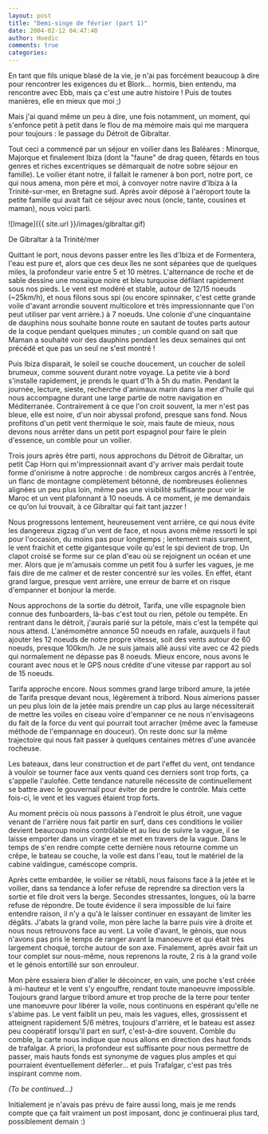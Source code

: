 ```yaml
---
layout: post
title: "Demi-singe de février (part 1)"
date: 2004-02-12 04:47:40
author: Hoedic
comments: true
categories: 
---
```



En tant que fils unique blasé de la vie, je n'ai pas forcément beaucoup à dire pour rencontrer les exigences du  et Blork... hormis, bien entendu, ma rencontre avec Ebb, mais ça c'est une autre histoire ! Puis de toutes manières, elle en  mieux que moi ;)

Mais j'ai quand même un peu à dire, une fois notamment, un moment, qui s'enfonce petit à petit dans le flou de ma mémoire mais qui me marquera pour toujours : le passage du Détroit de Gibraltar.

Tout ceci a commencé par un séjour en voilier dans les Baléares : Minorque, Majorque et finalement Ibiza (dont la "faune" de drag queen, fêtards en tous genres et riches excentriques se démarquait de notre sobre séjour en famille). Le voilier étant notre, il fallait le ramener à bon port, notre port, ce qui nous amena, mon père et moi, à convoyer notre navire d'Ibiza à la Trinité-sur-mer, en Bretagne sud. Après avoir déposé à l'aéroport toute la petite famille qui avait fait ce séjour avec nous (oncle, tante, cousines et maman), nous voici parti.

![Image]({{ site.url }}/images/gibraltar.gif)
<div class="photoattrib">De Gibraltar à la Trinité/mer</div>



Quittant le port, nous devons passer entre les îles d'Ibiza et de Formentera, l'eau est pure et, alors que ces deux îles ne sont séparées que de quelques miles, la profondeur varie entre 5 et 10 mètres. L'alternance de roche et de sable dessine une mosaïque noire et bleu turquoise défilant rapidement sous nos pieds. Le vent est modéré et stable, autour de 12/15 noeuds (~25km/h), et nous filons sous spi (ou encore spinnaker, c'est cette grande voile d'avant arrondie souvent multicolore et très impressionnante que l'on peut utiliser par vent arrière.) à 7 noeuds. Une colonie d'une cinquantaine de dauphins nous souhaite bonne route en sautant de toutes parts autour de la coque pendant quelques minutes ; un comble quand on sait que Maman a souhaité voir des dauphins pendant les deux semaines qui ont précédé et que pas un seul ne s'est montré !

Puis Ibiza disparait, le soleil se couche doucement, un coucher de soleil brumeux, comme souvent durant notre voyage. La petite vie à bord s'installe rapidement, je prends le quart d'1h à 5h du matin. Pendant la journée, lecture, sieste, recherche d'animaux marin dans la mer d'huile qui nous accompagne durant une large partie de notre navigation en Méditerranée. Contrairement à ce que l'on croit souvent, la mer n'est pas bleue, elle est noire, d'un noir abyssal profond, presque sans fond. Nous profitons d'un petit vent thermique le soir, mais faute de mieux, nous devons nous arrêter dans un petit port espagnol pour faire le plein d'essence, un comble pour un voilier.

Trois jours après être parti, nous approchons du Détroit de Gibraltar, un petit Cap Horn qui m'impressionnait avant d'y arriver mais perdait toute forme d'onirisme à notre approche : de nombreux cargos ancrés à l'entrée, un flanc de montagne complètement bétonné, de nombreuses éoliennes alignées un peu plus loin, même pas une visibilité suffisante pour voir le Maroc et un vent plafonnant à 10 noeuds. A ce moment, je me demandais ce qu'on lui trouvait, à ce Gibraltar qui fait tant jazzer !

Nous progressons lentement, heureusement vent arrière, ce qui nous évite les dangereux zigzag d'un vent de face, et nous avons même ressorti le spi pour l'occasion, du moins pas pour longtemps ; lentement mais surement, le vent fraichit et cette gigantesque voile qu'est le spi devient de trop. Un clapot croisé se forme sur ce plan d'eau où se rejoignent un océan et une mer. Alors que je m'amusais comme un petit fou à surfer les vagues, je me fais dire de me calmer et de rester concentré sur les voiles. En effet, étant grand largue, presque vent arrière, une erreur de barre et on risque d'empanner et bonjour la merde.

Nous approchons de la sortie du détroit, Tarifa, une ville espagnole bien connue des funboarders, là-bas c'est tout ou rien, pétole ou tempête. En rentrant dans le détroit, j'aurais parié sur la pétole, mais c'est la tempête qui nous attend. L'anémomètre annonce 50 noeuds en rafale, auxquels il faut ajouter les 12 noeuds de notre propre vitesse, soit des vents autour de 60 noeuds, presque 100km/h. Je ne suis jamais allé aussi vite avec ce 42 pieds qui normalement ne dépasse pas 8 noeuds. Mieux encore, nous avons le courant avec nous et le GPS nous crédite d'une vitesse par rapport au sol de 15 noeuds.

Tarifa approche encore. Nous sommes grand large tribord amure, la jetée de Tarifa presque devant nous, légèrement à tribord. Nous aimerions passer un peu plus loin de la jetée mais prendre un cap plus au large nécessiterait de mettre les voiles en ciseau voire d'empanner ce ne nous n'envisageons du fait de la force du vent qui pourrait tout arracher (même avec la fameuse méthode de l'empannage en douceur). On reste donc sur la même trajectoire qui nous fait passer à quelques centaines mètres d'une avancée rocheuse.

Les bateaux, dans leur construction et de part l'effet du vent, ont tendance à vouloir se tourner face aux vents quand ces derniers sont trop forts, ça s'appelle l'aulofée. Cette tendance naturelle nécessite de continuellement se battre avec le gouvernail pour éviter de perdre le contrôle. Mais cette fois-ci, le vent et les vagues étaient trop forts.

Au moment précis où nous passons à l'endroit le plus étroit, une vague venant de l'arrière nous fait partir en surf, dans ces conditions le voilier devient beaucoup moins contrôlable et au lieu de suivre la vague, il se laisse emporter dans un virage et se met en travers de la vague. Dans le temps de s'en rendre compte cette dernière nous retourne comme un crêpe, le bateau se couche, la voile est dans l'eau, tout le matériel de la cabine valdingue, caméscope compris.

Après cette embardée, le voilier se rétabli, nous faisons face à la jetée et le voilier, dans sa tendance à lofer refuse de reprendre sa direction vers la sortie et file droit vers la berge. Secondes stressantes, longues, où la barre refuse de répondre. De toute évidence il sera impossible de lui faire entendre raison, il n'y a qu'à le laisser continuer en essayant de limiter les dégâts. J'abats la grand voile, mon père lache la barre puis vire à droite et nous nous retrouvons face au vent. La voile d'avant, le génois, que nous n'avons pas pris le temps de ranger avant la manoeuvre et qui était très largement choqué, torche autour de son axe. Finalement, après avoir fait un tour complet sur nous-même, nous reprenons la route, 2 ris à la grand voile et le génois entortillé sur son enrouleur.

Mon père essaiera bien d'aller le décoincer, en vain, une poche s'est créée à mi-hauteur et le vent s'y engouffre, rendant toute manoeuvre impossible. Toujours grand largue tribord amure et trop proche de la terre pour tenter une manoeuvre pour libérer la voile, nous continuons en espérant qu'elle ne s'abime pas. Le vent faiblit un peu, mais les vagues, elles, grossissent et atteignent rapidement 5/6 mètres, toujours d'arrière, et le bateau est assez peu coopératif lorsqu'il part en surf, c'est-à-dire souvent. Comble du comble, la carte nous indique que nous allons en direction des haut fonds de trafalgar. A priori, la profondeur est suffisante pour nous permettre de passer, mais hauts fonds est synonyme de vagues plus amples et qui pourraient éventuellement déferler... et puis Trafalgar, c'est pas très inspirant comme nom.

*(To be continued...)*

Initialement je n'avais pas prévu de faire aussi long, mais je me rends compte que ça fait vraiment un post imposant, donc je continuerai plus tard, possiblement demain :)